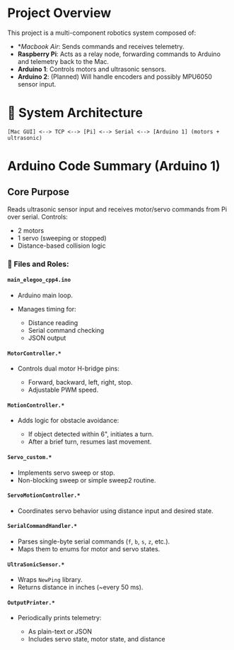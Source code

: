 
# Project Overview

This project is a multi-component robotics system composed of:

* **Macbook Air*: Sends commands and receives telemetry.
* **Raspberry Pi**: Acts as a relay node, forwarding commands to Arduino and telemetry back to the Mac.
* **Arduino 1**: Controls motors and ultrasonic sensors.
* **Arduino 2**: (Planned) Will handle encoders and possibly MPU6050 sensor input.

# 🧠 System Architecture

```
[Mac GUI] <--> TCP <--> [Pi] <--> Serial <--> [Arduino 1] (motors + ultrasonic)
```

# Arduino Code Summary (Arduino 1)

## **Core Purpose**

Reads ultrasonic sensor input and receives motor/servo commands from Pi over serial. Controls:

* 2 motors
* 1 servo (sweeping or stopped)
* Distance-based collision logic

### 🔧 Files and Roles:

#### `main_elegoo_cpp4.ino`

* Arduino main loop.
* Manages timing for:

  * Distance reading
  * Serial command checking
  * JSON output

#### `MotorController.*`

* Controls dual motor H-bridge pins:

  * Forward, backward, left, right, stop.
  * Adjustable PWM speed.

#### `MotionController.*`

* Adds logic for obstacle avoidance:

  * If object detected within 6", initiates a turn.
  * After a brief turn, resumes last movement.

#### `Servo_custom.*`

* Implements servo sweep or stop.
* Non-blocking sweep or simple sweep2 routine.

#### `ServoMotionController.*`

* Coordinates servo behavior using distance input and desired state.

#### `SerialCommandHandler.*`

* Parses single-byte serial commands (`f`, `b`, `s`, `z`, etc.).
* Maps them to enums for motor and servo states.

#### `UltraSonicSensor.*`

* Wraps `NewPing` library.
* Returns distance in inches (\~every 50 ms).

#### `OutputPrinter.*`

* Periodically prints telemetry:

  * As plain-text or JSON
  * Includes servo state, motor state, and distance
